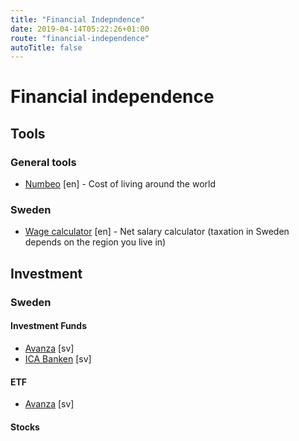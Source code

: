 ```yaml
---
title: "Financial Indepndence"
date: 2019-04-14T05:22:26+01:00
route: "financial-independence"
autoTitle: false
---
```


# Financial independence

## Tools

### General tools

* [Numbeo](https://www.numbeo.com/cost-of-living/) [en] - Cost of living around the world

### Sweden

* [Wage calculator](https://statsskuld.se/en-sv/jobs/berakna-nettolon) [en] - Net salary calculator (taxation in Sweden depends on the region you live in)

## Investment

### Sweden

#### Investment Funds

* [Avanza](https://www.avanza.se/start) [sv]
* [ICA Banken](https://www.icabanken.se/fond-och-sparande/) [sv]

#### ETF

* [Avanza](https://www.avanza.se/borshandlade-produkter/etf-torg/lista.html) [sv]

#### Stocks

* [Avanza](https://www.avanza.se/start) [sv]

#### Peer 2 peer

* [Lendify](https://lendify.se/r/ErvOtMLlk6) [en][sv]

#### Crowd investing

* [Funded by me](https://www.fundedbyme.com/en/) [en][sv]

### Bulgaria

#### Peer 2 peer

* [Klear](https://www.klearlending.com/en) [en][bg]

## Real Estate

### Bulgaria

* [Imot.bg](https://www.imot.bg/) [bg] - buy/rent real estate in Bulgaria

### Sweden

* [Hemnet](https://www.hemnet.se/) [sv] - buy real estate in Sweden
